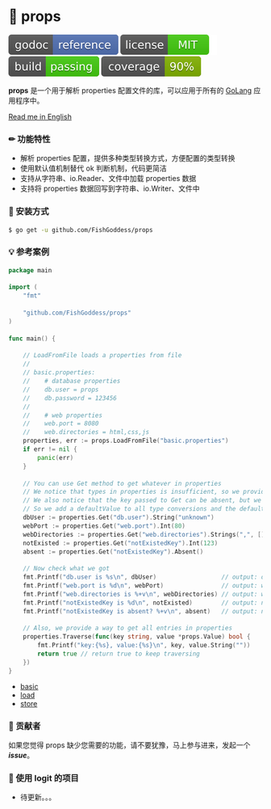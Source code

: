 # 📜 props

[![Go Doc](_icons/godoc.svg)](https://pkg.go.dev/github.com/FishGoddess/props)
[![License](_icons/license.svg)](https://opensource.org/licenses/MIT)
[![License](_icons/build.svg)](_icons/build.svg)
[![License](_icons/coverage.svg)](_icons/coverage.svg)

**props** 是一个用于解析 properties 配置文件的库，可以应用于所有的 [GoLang](https://golang.org) 应用程序中。

[Read me in English](./README.en.md)

### ✏ 功能特性

* 解析 properties 配置，提供多种类型转换方式，方便配置的类型转换
* 使用默认值机制替代 ok 判断机制，代码更简洁
* 支持从字符串、io.Reader、文件中加载 properties 数据
* 支持将 properties 数据回写到字符串、io.Writer、文件中

### 🔨 安装方式

```bash
$ go get -u github.com/FishGoddess/props
```

### 💡 参考案例

```go
package main

import (
	"fmt"

	"github.com/FishGoddess/props"
)

func main() {

	// LoadFromFile loads a properties from file
	//
	// basic.properties:
	//    # database properties
	//    db.user = props
	//    db.password = 123456
	//
	//    # web properties
	//    web.port = 8080
	//    web.directories = html,css,js
	properties, err := props.LoadFromFile("basic.properties")
	if err != nil {
		panic(err)
	}

	// You can use Get method to get whatever in properties
	// We notice that types in properties is insufficient, so we provides some type conversions for you
	// We also notice that the key passed to Get can be absent, but we don't want you to use if-else to check if the key exists or not
	// So we add a defaultValue to all type conversions and the defaultValue will be returned if the key doesn't exist
	dbUser := properties.Get("db.user").String("unknown")
	webPort := properties.Get("web.port").Int(80)
	webDirectories := properties.Get("web.directories").Strings(",", []string{"a", "b", "c", "d"})
	notExisted := properties.Get("notExistedKey").Int(123)
	absent := properties.Get("notExistedKey").Absent()

	// Now check what we got
	fmt.Printf("db.user is %s\n", dbUser)                  // output: db.user is props
	fmt.Printf("web.port is %d\n", webPort)                // output: web.port is 8080
	fmt.Printf("web.directories is %+v\n", webDirectories) // output: web.directories is [html css js]
	fmt.Printf("notExistedKey is %d\n", notExisted)        // output: notExistedKey is 123
	fmt.Printf("notExistedKey is absent? %+v\n", absent)   // output: notExistedKey is absent? true

	// Also, we provide a way to get all entries in properties
	properties.Traverse(func(key string, value *props.Value) bool {
		fmt.Printf("key:{%s}, value:{%s}\n", key, value.String(""))
		return true // return true to keep traversing
	})
}
```

* [basic](./_examples/basic.go)
* [load](./_examples/load.go)
* [store](./_examples/store.go)

### 👀 贡献者

如果您觉得 props 缺少您需要的功能，请不要犹豫，马上参与进来，发起一个 _**issue**_。

### 🎁 使用 logit 的项目

* 待更新。。。